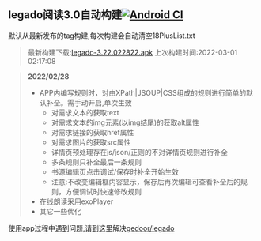 ## legado阅读3.0自动构建[![Android CI](https://github.com/10bits/gedoor-Build/workflows/Android%20CI/badge.svg)](https://github.com/10bits/gedoor-Build/actions)

默认从最新发布的tag构建,每次构建会自动清空18PlusList.txt

> 最新构建下载:[legado-3.22.022822.apk](https://github.com/crby2333/gedoor-Build/releases/download/legado-3.22.022822/legado-3.22.022822.apk) 上次构建时间:2022-03-01 02:17:08
<!--start-->
> **2022/02/28**
> 
> * APP内编写规则时，对由XPath|JSOUP|CSS组成的规则进行简单的默认补全。需手动开启,单次生效
>   * 对需求文本的获取text
>   * 对需求文本的img元素(以img结尾)的获取alt属性
>   * 对需求链接的获取href属性
>   * 对需求图片的获取src属性
>   * 详情页预处理存在js/json/正则的不对详情页规则进行补全
>   * 多条规则只补全最后一条规则
>   * 书源编辑页点击调试/保存时补全开始生效
>   * 注意:不改变编辑框内容显示，保存后再次编辑可查看补全后的规则，方便调试时快速修改规则
> * 在线朗读采用exoPlayer
> * 其它一些优化
> 
<!--end-->
  
使用app过程中遇到问题,请到这里解决[gedoor/legado](https://github.com/gedoor/legado/issues)

